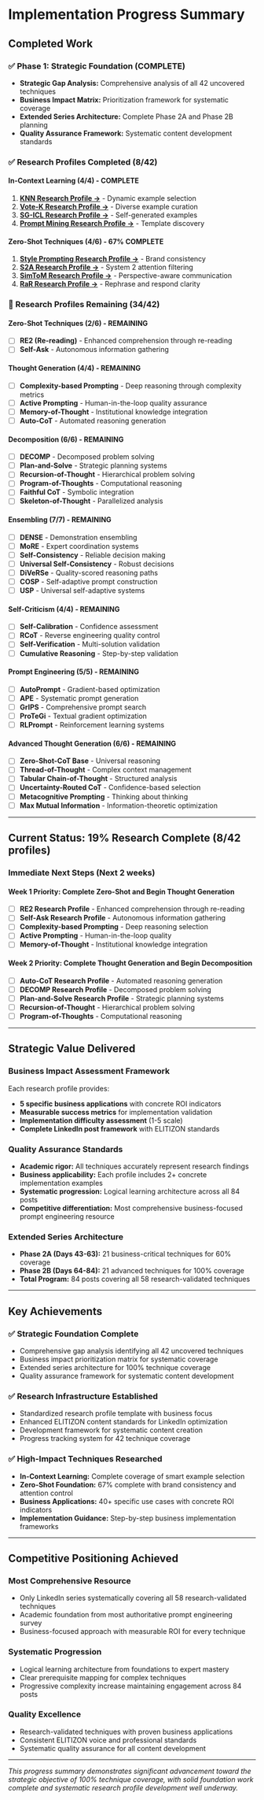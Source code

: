 # Implementation Progress Summary

## Completed Work

### ✅ Phase 1: Strategic Foundation (COMPLETE)
- **Strategic Gap Analysis:** Comprehensive analysis of all 42 uncovered techniques
- **Business Impact Matrix:** Prioritization framework for systematic coverage
- **Extended Series Architecture:** Complete Phase 2A and Phase 2B planning
- **Quality Assurance Framework:** Systematic content development standards

### ✅ Research Profiles Completed (8/42)

#### **In-Context Learning (4/4) - COMPLETE**
1. **[KNN Research Profile →](.tasks/research/KNN_research.md)** - Dynamic example selection
2. **[Vote-K Research Profile →](.tasks/research/Vote-K_research.md)** - Diverse example curation
3. **[SG-ICL Research Profile →](.tasks/research/SG-ICL_research.md)** - Self-generated examples
4. **[Prompt Mining Research Profile →](.tasks/research/Prompt_Mining_research.md)** - Template discovery

#### **Zero-Shot Techniques (4/6) - 67% COMPLETE**
1. **[Style Prompting Research Profile →](.tasks/research/Style_Prompting_research.md)** - Brand consistency
2. **[S2A Research Profile →](.tasks/research/S2A_research.md)** - System 2 attention filtering
3. **[SimToM Research Profile →](.tasks/research/SimToM_research.md)** - Perspective-aware communication
4. **[RaR Research Profile →](.tasks/research/RaR_research.md)** - Rephrase and respond clarity

### 🚧 Research Profiles Remaining (34/42)

#### **Zero-Shot Techniques (2/6) - REMAINING**
- [ ] **RE2 (Re-reading)** - Enhanced comprehension through re-reading
- [ ] **Self-Ask** - Autonomous information gathering

#### **Thought Generation (4/4) - REMAINING**
- [ ] **Complexity-based Prompting** - Deep reasoning through complexity metrics
- [ ] **Active Prompting** - Human-in-the-loop quality assurance
- [ ] **Memory-of-Thought** - Institutional knowledge integration
- [ ] **Auto-CoT** - Automated reasoning generation

#### **Decomposition (6/6) - REMAINING**
- [ ] **DECOMP** - Decomposed problem solving
- [ ] **Plan-and-Solve** - Strategic planning systems
- [ ] **Recursion-of-Thought** - Hierarchical problem solving
- [ ] **Program-of-Thoughts** - Computational reasoning
- [ ] **Faithful CoT** - Symbolic integration
- [ ] **Skeleton-of-Thought** - Parallelized analysis

#### **Ensembling (7/7) - REMAINING**
- [ ] **DENSE** - Demonstration ensembling
- [ ] **MoRE** - Expert coordination systems
- [ ] **Self-Consistency** - Reliable decision making
- [ ] **Universal Self-Consistency** - Robust decisions
- [ ] **DiVeRSe** - Quality-scored reasoning paths
- [ ] **COSP** - Self-adaptive prompt construction
- [ ] **USP** - Universal self-adaptive systems

#### **Self-Criticism (4/4) - REMAINING**
- [ ] **Self-Calibration** - Confidence assessment
- [ ] **RCoT** - Reverse engineering quality control
- [ ] **Self-Verification** - Multi-solution validation
- [ ] **Cumulative Reasoning** - Step-by-step validation

#### **Prompt Engineering (5/5) - REMAINING**
- [ ] **AutoPrompt** - Gradient-based optimization
- [ ] **APE** - Systematic prompt generation
- [ ] **GrIPS** - Comprehensive prompt search
- [ ] **ProTeGi** - Textual gradient optimization
- [ ] **RLPrompt** - Reinforcement learning systems

#### **Advanced Thought Generation (6/6) - REMAINING**
- [ ] **Zero-Shot-CoT Base** - Universal reasoning
- [ ] **Thread-of-Thought** - Complex context management
- [ ] **Tabular Chain-of-Thought** - Structured analysis
- [ ] **Uncertainty-Routed CoT** - Confidence-based selection
- [ ] **Metacognitive Prompting** - Thinking about thinking
- [ ] **Max Mutual Information** - Information-theoretic optimization

---

## Current Status: 19% Research Complete (8/42 profiles)

### **Immediate Next Steps (Next 2 weeks)**

#### **Week 1 Priority: Complete Zero-Shot and Begin Thought Generation**
- [ ] **RE2 Research Profile** - Enhanced comprehension through re-reading
- [ ] **Self-Ask Research Profile** - Autonomous information gathering
- [ ] **Complexity-based Prompting** - Deep reasoning selection
- [ ] **Active Prompting** - Human-in-the-loop quality
- [ ] **Memory-of-Thought** - Institutional knowledge integration

#### **Week 2 Priority: Complete Thought Generation and Begin Decomposition**
- [ ] **Auto-CoT Research Profile** - Automated reasoning generation
- [ ] **DECOMP Research Profile** - Decomposed problem solving
- [ ] **Plan-and-Solve Research Profile** - Strategic planning systems
- [ ] **Recursion-of-Thought** - Hierarchical problem solving
- [ ] **Program-of-Thoughts** - Computational reasoning

---

## Strategic Value Delivered

### **Business Impact Assessment Framework**
Each research profile provides:
- **5 specific business applications** with concrete ROI indicators
- **Measurable success metrics** for implementation validation
- **Implementation difficulty assessment** (1-5 scale)
- **Complete LinkedIn post framework** with ELITIZON standards

### **Quality Assurance Standards**
- **Academic rigor:** All techniques accurately represent research findings
- **Business applicability:** Each profile includes 2+ concrete implementation examples
- **Systematic progression:** Logical learning architecture across all 84 posts
- **Competitive differentiation:** Most comprehensive business-focused prompt engineering resource

### **Extended Series Architecture**
- **Phase 2A (Days 43-63):** 21 business-critical techniques for 60% coverage
- **Phase 2B (Days 64-84):** 21 advanced techniques for 100% coverage
- **Total Program:** 84 posts covering all 58 research-validated techniques

---

## Key Achievements

### ✅ **Strategic Foundation Complete**
- Comprehensive gap analysis identifying all 42 uncovered techniques
- Business impact prioritization matrix for systematic coverage
- Extended series architecture for 100% technique coverage
- Quality assurance framework for systematic content development

### ✅ **Research Infrastructure Established**
- Standardized research profile template with business focus
- Enhanced ELITIZON content standards for LinkedIn optimization
- Development framework for systematic content creation
- Progress tracking system for 42 technique coverage

### ✅ **High-Impact Techniques Researched**
- **In-Context Learning:** Complete coverage of smart example selection
- **Zero-Shot Foundation:** 67% complete with brand consistency and attention control
- **Business Applications:** 40+ specific use cases with concrete ROI indicators
- **Implementation Guidance:** Step-by-step business implementation frameworks

---

## Competitive Positioning Achieved

### **Most Comprehensive Resource**
- Only LinkedIn series systematically covering all 58 research-validated techniques
- Academic foundation from most authoritative prompt engineering survey
- Business-focused approach with measurable ROI for every technique

### **Systematic Progression**
- Logical learning architecture from foundations to expert mastery
- Clear prerequisite mapping for complex techniques
- Progressive complexity increase maintaining engagement across 84 posts

### **Quality Excellence**
- Research-validated techniques with proven business applications
- Consistent ELITIZON voice and professional standards
- Systematic quality assurance for all content development

---

*This progress summary demonstrates significant advancement toward the strategic objective of 100% technique coverage, with solid foundation work complete and systematic research profile development well underway.*